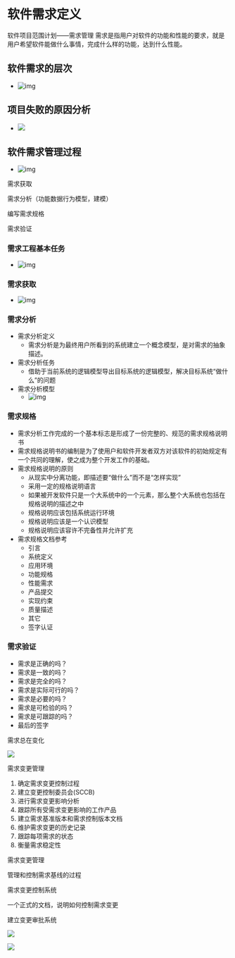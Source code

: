 # 软件需求定义

软件项目范围计划——需求管理
需求是指用户对软件的功能和性能的要求，就是用户希望软件能做什么事情，完成什么样的功能，达到什么性能。

## 软件需求的层次

- ![img](https://img1.zlogs.net/20/20200117221950.png)

## 项目失败的原因分析

- ![](https://img1.zlogs.net/20/20200117221951.png)

  

## 软件需求管理过程

- ![img](https://img1.zlogs.net/20/20200117221952.png)

需求获取

需求分析（功能数据行为模型，建模）

编写需求规格

需求验证



### 需求工程基本任务

- ![img](https://img1.zlogs.net/20/20200117221953.png)

### 需求获取

- ![img](https://img1.zlogs.net/20/20200117221954.png)

### 需求分析

- 需求分析定义
  - 需求分析是为最终用户所看到的系统建立一个概念模型，是对需求的抽象描述。 
- 需求分析任务
  - 借助于当前系统的逻辑模型导出目标系统的逻辑模型，解决目标系统“做什么”的问题
- 需求分析模型
  - ![img](https://img1.zlogs.net/20/20200117221955.png)

### 需求规格

- 需求分析工作完成的一个基本标志是形成了一份完整的、规范的需求规格说明书
- 需求规格说明书的编制是为了使用户和软件开发者双方对该软件的初始规定有一个共同的理解，使之成为整个开发工作的基础。
- 需求规格说明的原则
  - 从现实中分离功能，即描述要“做什么”而不是“怎样实现”
  - 采用一定的规格说明语言
  - 如果被开发软件只是一个大系统中的一个元素，那么整个大系统也包括在规格说明的描述之中
  - 规格说明应该包括系统运行环境
  - 规格说明应该是一个认识模型
  - 规格说明应该容许不完备性并允许扩充
- 需求规格文档参考
  - 引言
  - 系统定义
  - 应用环境
  - 功能规格
  - 性能需求
  - 产品提交
  - 实现约束
  - 质量描述
  - 其它
  - 签字认证

### 需求验证

- 需求是正确的吗？
- 需求是一致的吗？
- 需求是完全的吗？
- 需求是实际可行的吗？
- 需求是必要的吗？
- 需求是可检验的吗？
- 需求是可跟踪的吗？
- 最后的签字







需求总在变化

![](https://img1.zlogs.net/20/20200117221956.png)



需求变更管理

1. 确定需求变更控制过程
2. 建立变更控制委员会(SCCB)
3. 进行需求变更影响分析
4. 跟踪所有受需求变更影响的工作产品
5. 建立需求基准版本和需求控制版本文档
6. 维护需求变更的历史记录
7. 跟踪每项需求的状态
8. 衡量需求稳定性



需求变更管理

管理和控制需求基线的过程

需求变更控制系统　

一个正式的文档，说明如何控制需求变更　　

建立变更审批系统

![](https://img1.zlogs.net/20/20200117221957.png)





![](https://img1.zlogs.net/20/20200117221958.png)





